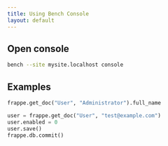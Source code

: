 ```yaml
---
title: Using Bench Console
layout: default
---
```


## Open console
```bash
bench --site mysite.localhost console
```

## Examples
```python
frappe.get_doc("User", "Administrator").full_name

user = frappe.get_doc("User", "test@example.com")
user.enabled = 0
user.save()
frappe.db.commit()
```
